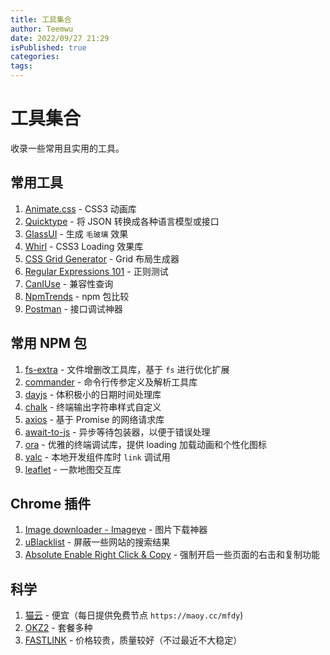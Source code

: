 ```yaml
---
title: 工具集合
author: Teemwu
date: 2022/09/27 21:29
isPublished: true
categories:
tags:
---
```


# 工具集合
收录一些常用且实用的工具。

## 常用工具
1. [Animate.css](https://animate.style/) - CSS3 动画库
2. [Quicktype](https://app.quicktype.io/) - 将 JSON 转换成各种语言模型或接口
3. [GlassUI](https://ui.glass/generator/) - 生成 `毛玻璃` 效果
4. [Whirl](https://whirl.netlify.app/) - CSS3 Loading 效果库
5. [CSS Grid Generator](https://cssgrid-generator.netlify.app/) - Grid 布局生成器
6. [Regular Expressions 101](https://regex101.com/) - 正则测试
7. [CanIUse](https://caniuse.com/) - 兼容性查询
8. [NpmTrends](https://npmtrends.com/) - npm 包比较
9. [Postman](https://www.postman.com/) - 接口调试神器

## 常用 NPM 包
1. [fs-extra](https://github.com/jprichardson/node-fs-extra) - 文件增删改工具库，基于 `fs` 进行优化扩展
2. [commander](https://github.com/tj/commander.js) - 命令行传参定义及解析工具库
3. [dayjs](https://github.com/iamkun/dayjs) - 体积极小的日期时间处理库
4. [chalk](https://github.com/chalk/chalk) - 终端输出字符串样式自定义
5. [axios](https://github.com/axios/axios) - 基于 Promise 的网络请求库
6. [await-to-js](https://github.com/scopsy/await-to-js) - 异步等待包装器，以便于错误处理
7. [ora](https://github.com/sindresorhus/ora) - 优雅的终端调试库，提供 loading 加载动画和个性化图标
8. [yalc](https://github.com/wclr/yalc) - 本地开发组件库时 `link` 调试用
9. [leaflet](https://github.com/Leaflet/Leaflet) - 一款地图交互库

## Chrome 插件
1. [Image downloader - Imageye](https://chrome.google.com/webstore/detail/image-downloader-imageye/agionbommeaifngbhincahgmoflcikhm) - 图片下载神器
2. [uBlacklist](https://chrome.google.com/webstore/detail/ublacklist/pncfbmialoiaghdehhbnbhkkgmjanfhe) - 屏蔽一些网站的搜索结果
3. [Absolute Enable Right Click & Copy](https://chrome.google.com/webstore/detail/absolute-enable-right-cli/jdocbkpgdakpekjlhemmfcncgdjeiika) - 强制开启一些页面的右击和复制功能


## 科学
1. [猫云](https://maoy.cc) - 便宜（每日提供免费节点 `https://maoy.cc/mfdy`)
2. [OKZ2](https://okz2.xyz/#/register?code=ztZxd31c) - 套餐多种
3. [FASTLINK](https://fastlink-aff.com/auth/register?code=sv15) - 价格较贵，质量较好（不过最近不大稳定）
